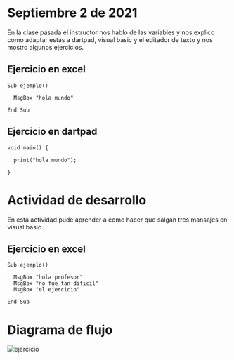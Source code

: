 # Septiembre 2 de 2021

En la clase pasada el instructor nos hablo de las variables
y nos explico como adaptar estas a dartpad, visual basic y
el editador de texto y nos mostro algunos ejercicios.

## Ejercicio en excel

```
Sub ejemplo()

  MsgBox "hola mundo"

End Sub
```
## Ejercicio en dartpad

```
void main() {

  print("hola mundo");

}
```
# Actividad de desarrollo

En esta actividad pude aprender a como hacer que salgan tres mansajes
en visual basic.

## Ejercicio en excel

```
Sub ejemplo()

  MsgBox "hola profesor"
  MsgBox "no fue tan dificil"
  MsgBox "el ejercicio"

End Sub
```
# Diagrama de flujo

![ejercicio](https://photos.google.com/photo/AF1QipONfE0xa8DWj0TtHOwUUHI9OyOWO6yd5Q6eb0bP)

